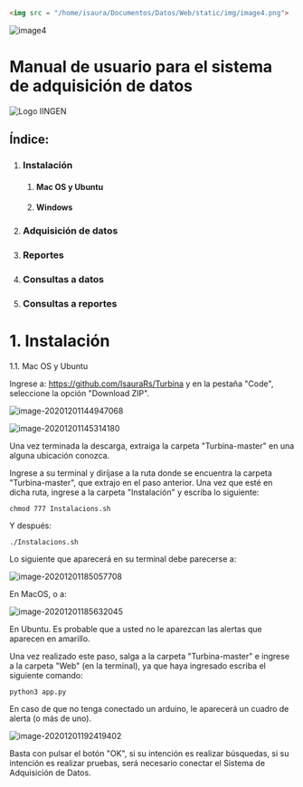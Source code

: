 ```HTML
<img src = "/home/isaura/Documentos/Datos/Web/static/img/image4.png">
```



![image4](/home/isaura/Documentos/Datos/Web/static/img/image4.png)



# Manual de usuario para el sistema de adquisición de datos



![Logo IINGEN](/home/isaura/Documentos/Datos/Web/static/img/image72.png)



## Índice:





1. ### Instalación

   

    1. #### Mac OS y Ubuntu

    2. #### Windows

       

2. ### Adquisición de datos

   

3. ### Reportes

   

4. ### Consultas a datos

   

5. ### Consultas a reportes









# 1. Instalación



1.1. Mac OS y Ubuntu

Ingrese a: https://github.com/IsauraRs/Turbina y en la pestaña "Code", seleccione la opción "Download ZIP".

![image-20201201144947068](/home/isaura/snap/typora/31/.config/Typora/typora-user-images/image-20201201144947068.png)

![image-20201201145314180](/home/isaura/snap/typora/31/.config/Typora/typora-user-images/image-20201201145314180.png)

Una vez terminada la descarga, extraiga la carpeta "Turbina-master" en una alguna ubicación conozca.

Ingrese a su terminal y diríjase a la ruta donde se encuentra la carpeta "Turbina-master", que extrajo en el paso anterior. Una vez que esté en dicha ruta, ingrese a la carpeta "Instalación" y escriba lo siguiente:

```
chmod 777 Instalacions.sh
```

Y después:

```
./Instalacions.sh
```

Lo siguiente que aparecerá en su terminal debe parecerse a:

![image-20201201185057708](/home/isaura/snap/typora/31/.config/Typora/typora-user-images/image-20201201185057708.png)

En  MacOS, o a:

![image-20201201185632045](/home/isaura/snap/typora/31/.config/Typora/typora-user-images/image-20201201185632045.png)

En Ubuntu. Es probable que a usted no le aparezcan las alertas que aparecen en amarillo.

Una vez realizado este paso, salga a la carpeta "Turbina-master" e ingrese a  la carpeta "Web" (en la terminal), ya que haya ingresado escriba el siguiente comando:

```
python3 app.py 
```

En caso de que no tenga conectado un arduino, le aparecerá un cuadro de alerta (o más de uno).

![image-20201201192419402](/home/isaura/snap/typora/31/.config/Typora/typora-user-images/image-20201201192419402.png)

Basta con pulsar el botón "OK", si su intención es realizar búsquedas, si su intención es realizar pruebas, será necesario conectar el Sistema de Adquisición de Datos.


